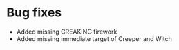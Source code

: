 # Bug fixes
* Added missing CREAKING firework
* Added missing immediate target of Creeper and Witch
